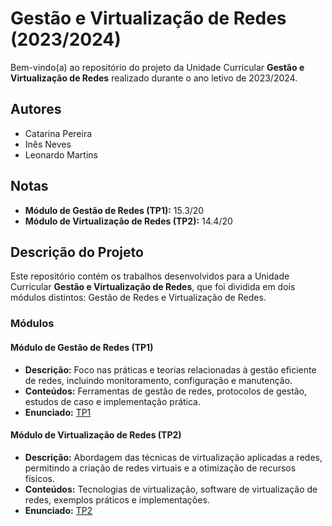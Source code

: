 # Gestão e Virtualização de Redes (2023/2024)

Bem-vindo(a) ao repositório do projeto da Unidade Curricular **Gestão e Virtualização de Redes** realizado durante o ano letivo de 2023/2024.

## Autores
- Catarina Pereira
- Inês Neves
- Leonardo Martins

## Notas
- **Módulo de Gestão de Redes (TP1):** 15.3/20
- **Módulo de Virtualização de Redes (TP2):** 14.4/20

## Descrição do Projeto
Este repositório contém os trabalhos desenvolvidos para a Unidade Curricular **Gestão e Virtualização de Redes**, que foi dividida em dois módulos distintos: Gestão de Redes e Virtualização de Redes.

### Módulos
#### Módulo de Gestão de Redes (TP1)
- **Descrição:** Foco nas práticas e teorias relacionadas à gestão eficiente de redes, incluindo monitoramento, configuração e manutenção.
- **Conteúdos:** Ferramentas de gestão de redes, protocolos de gestão, estudos de caso e implementação prática.
- **Enunciado:** [TP1]([https://play.google.com/store/apps/details?id=com.github.rubensousa.mieti&hl=en_US](https://github.com/CatarinaT/METI/blob/main/1°ano/1°semestre/Gestão%20e%20Virtualização%20de%20Redes/GR-TP1-2023-2024.pdf))
  
#### Módulo de Virtualização de Redes (TP2)
- **Descrição:** Abordagem das técnicas de virtualização aplicadas a redes, permitindo a criação de redes virtuais e a otimização de recursos físicos.
- **Conteúdos:** Tecnologias de virtualização, software de virtualização de redes, exemplos práticos e implementações.
- **Enunciado:** [TP2]([https://play.google.com/store/apps/details?id=com.github.rubensousa.mieti&hl=en_US](https://github.com/CatarinaT/METI/blob/main/1°ano/1°semestre/Gestão%20e%20Virtualização%20de%20Redes/GR-TP1-2023-2024.pdf))

